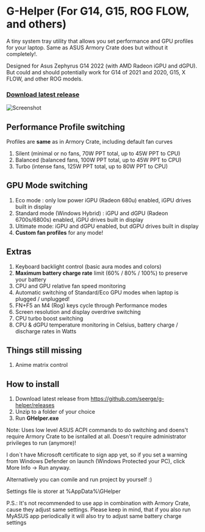 # G-Helper (For G14, G15, ROG FLOW, and others)

A tiny system tray utility that allows you set performance and GPU profiles for your laptop. Same as ASUS Armory Crate does but without it completely!. 

Designed for Asus Zephyrus G14 2022 (with AMD Radeon iGPU and dGPU). But could and should potentially work for G14 of 2021 and 2020, G15, X FLOW, and other ROG models.

### [Download latest release](https://github.com/seerge/g-helper/releases)

![Screenshot](https://github.com/seerge/g-helper/blob/main/screenshot.png)

## Performance Profile switching 

Profiles are **same** as in Armory Crate, including default fan curves

1. Silent (minimal or no fans, 70W PPT total, up to 45W PPT to CPU)
2. Balanced (balanced fans, 100W PPT total, up to 45W PPT to CPU)
3. Turbo (intense fans, 125W PPT total, up to 80W PPT to CPU) 

## GPU Mode switching

1. Eco mode : only low power iGPU (Radeon 680u) enabled, iGPU drives built in display
2. Standard mode (Windows Hybrid) : iGPU and dGPU (Radeon 6700s/6800s) enabled, iGPU drives built in display
3. Ultimate mode: iGPU and dGPU enabled, but dGPU drives built in display
4. **Custom fan profiles** for any mode!

## Extras

1. Keyboard backlight control (basic aura modes and colors)
2. **Maximum battery charge rate** limit (60% / 80% / 100%) to preserve your battery
3. CPU and GPU relative fan speed monitoring 
4. Automatic switching of Standard/Eco GPU modes when laptop is plugged / unplugged!
5. FN+F5 an M4 (Rog) keys cycle through Performance modes
6. Screen resolution and display overdrive switching
7. CPU turbo boost switching
8. CPU & dGPU temperature monitoring in Celsius, battery charge / discharge rates in Watts

## Things still missing

1. Anime matrix control

## How to install

1. Download latest release from https://github.com/seerge/g-helper/releases
2. Unzip to a folder of your choice
3. Run **GHelper.exe**

Note: Uses low level ASUS ACPI commands to do switching and doens't require Armory Crate to be isntalled at all. 
Doesn't require administrator privileges to run (anymore)!

I don`t have Microsoft certificate to sign app yet, so if you set a warning from Windows Defender on launch (Windows Protected your PC), click More Info -> Run anyway.

Alternatively you can comile and run project by yourself :)

Settings file is storer at %AppData%\GHelper

P.S.: It's not recommended to use app in combination with Armory Crate, cause they adjust same settings.
Please keep in mind, that if you also run MyASUS app periodically it will also try to adjust same battery charge settings
